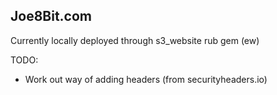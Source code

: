 ## Joe8Bit.com

Currently locally deployed through s3_website rub gem (ew)

TODO:

* Work out way of adding headers (from securityheaders.io)